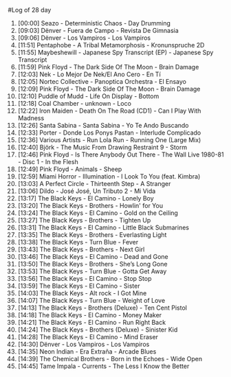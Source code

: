 #Log of 28 day

1. [00:00] Seazo - Deterministic Chaos - Day Drumming
1. [09:03] Dënver - Fuera de Campo - Revista De Gimnasia
1. [09:06] Dënver - Los Vampiros - Los Vampiros
1. [11:51] Pentaphobe - A Tribal Metamorphosis - Kronunspruche 2D
1. [11:55] Maybeshewill - Japanese Spy Transcript (EP) - Japanese Spy Transcript
1. [11:59] Pink Floyd - The Dark Side Of The Moon - Brain Damage
1. [12:03] Nek - Lo Mejor De Nek/El Ano Cero - En Tí
1. [12:05] Nortec Collective - Panoptica Orchestra - El Ensayo
1. [12:09] Pink Floyd - The Dark Side Of The Moon - Brain Damage
1. [12:10] Puddle of Mudd - Life On Display - Bottom
1. [12:18] Coal Chamber - unknown - Loco
1. [12:22] Iron Maiden - Death On The Road (CD1) - Can I Play With Madness
1. [12:26] Santa Sabina - Santa Sabina - Yo Te Ando Buscando
1. [12:33] Porter - Donde Los Ponys Pastan - Interlude Complicado
1. [12:36] Various Artists - Run Lola Run - Running One (Large Mix)
1. [12:40] Björk - The Music From Drawing Restraint 9 - Storm
1. [12:46] Pink Floyd - Is There Anybody Out There - The Wall Live 1980-81 - Disc 1 - In the Flesh
1. [12:49] Pink Floyd - Animals - Sheep
1. [12:59] Miami Horror - Illumination - I Look To You (feat. Kimbra)
1. [13:03] A Perfect Circle - Thirteenth Step - A Stranger
1. [13:06] Dildo - José José, Un Tributo 2 - Mi Vida
1. [13:17] The Black Keys - El Camino - Lonely Boy
1. [13:20] The Black Keys - Brothers - Howlin' for You
1. [13:24] The Black Keys - El Camino - Gold on the Ceiling
1. [13:27] The Black Keys - Brothers - Tighten Up
1. [13:31] The Black Keys - El Camino - Little Black Submarines
1. [13:35] The Black Keys - Brothers - Everlasting Light
1. [13:38] The Black Keys - Turn Blue - Fever
1. [13:43] The Black Keys - Brothers - Next Girl
1. [13:46] The Black Keys - El Camino - Dead and Gone
1. [13:50] The Black Keys - Brothers - She’s Long Gone
1. [13:53] The Black Keys - Turn Blue - Gotta Get Away
1. [13:56] The Black Keys - El Camino - Stop Stop
1. [13:59] The Black Keys - El Camino - Sister
1. [14:03] The Black Keys - Alt rock - I Got Mine
1. [14:07] The Black Keys - Turn Blue - Weight of Love
1. [14:13] The Black Keys - Brothers (Deluxe) - Ten Cent Pistol
1. [14:18] The Black Keys - El Camino - Money Maker
1. [14:21] The Black Keys - El Camino - Run Right Back
1. [14:24] The Black Keys - Brothers (Deluxe) - Sinister Kid
1. [14:28] The Black Keys - El Camino - Mind Eraser
1. [14:30] Dënver - Los Vampiros - Los Vampiros
1. [14:35] Neon Indian - Era Extraña - Arcade Blues
1. [14:39] The Chemical Brothers - Born in the Echoes - Wide Open
1. [14:45] Tame Impala - Currents - The Less I Know the Better
